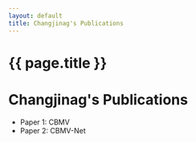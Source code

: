 ```yaml
---
layout: default
title: Changjinag's Publications
---
```

<h1>{{ page.title }}</h1>

# Changjinag's Publications
- Paper 1: CBMV 
- Paper 2: CBMV-Net
